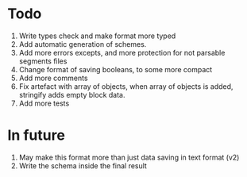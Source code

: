# Todo

1. Write types check and make format more typed
2. Add automatic generation of schemes.
3. Add more errors excepts, and more protection for not parsable segments files
4. Change format of saving booleans, to some more compact
5. Add more comments
6. Fix artefact with array of objects, when array of objects is added, stringify adds empty block data.
7. Add more tests

# In future

1. May make this format more than just data saving in text format (v2)
2. Write the schema inside the final result
